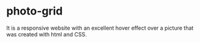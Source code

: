 # photo-grid
It is a responsive website with an excellent hover effect over a picture that was created with html and CSS.
